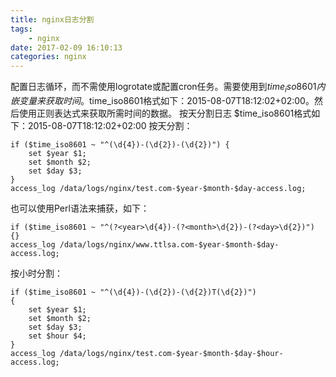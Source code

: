 ```yaml
---
title: nginx日志分割
tags:
    - nginx
date: 2017-02-09 16:10:13
categories: nginx
---
```

配置日志循环，而不需使用logrotate或配置cron任务。需要使用到$time_iso8601 内嵌变量来获取时间。$time_iso8601格式如下：2015-08-07T18:12:02+02:00。然后使用正则表达式来获取所需时间的数据。
按天分割日志
$time_iso8601格式如下：2015-08-07T18:12:02+02:00
按天分割：
```
if ($time_iso8601 ~ "^(\d{4})-(\d{2})-(\d{2})") {
    set $year $1;
    set $month $2;
    set $day $3;
}
access_log /data/logs/nginx/test.com-$year-$month-$day-access.log;
```

也可以使用Perl语法来捕获，如下：


```
if ($time_iso8601 ~ "^(?<year>\d{4})-(?<month>\d{2})-(?<day>\d{2})") {}
access_log /data/logs/nginx/www.ttlsa.com-$year-$month-$day-access.log;
```

按小时分割：

```
if ($time_iso8601 ~ "^(\d{4})-(\d{2})-(\d{2})T(\d{2})")
{
    set $year $1;
    set $month $2;
    set $day $3;
    set $hour $4;
}
access_log /data/logs/nginx/test.com-$year-$month-$day-$hour-access.log;
```
